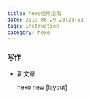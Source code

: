 ```yaml
---
title: hexo使用指南
date: 2019-08-29 23:23:51
tags: instruction
category: hexo
---
```


### 写作

- 新文章

  hexo new [layout] <title>

- 部署

  hexo deploy
  
- 启动

  hexo server -p 4000

  


